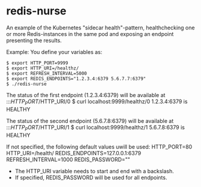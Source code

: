 # redis-nurse
An example of the Kubernetes "sidecar health"-pattern, healthchecking one or more Redis-instances in the same pod and exposing an endpoint presenting the results.

Example:
You define your variables as:
```
$ export HTTP_PORT=9999
$ export HTTP_URI=/healthz/
$ export REFRESH_INTERVAL=5000
$ export REDIS_ENDPOINTS="1.2.3.4:6379 5.6.7.7:6379"
$ ./redis-nurse
```

The status of the first endpoint (1.2.3.4:6379) will be available at :::$HTTP_PORT/$HTTP_URI/0
$ curl localhost:9999/healthz/0
1.2.3.4:6379 is HEALTHY

The status of the second endpoint (5.6.7.8:6379) will be available at :::$HTTP_PORT/$HTTP_URI/1
$ curl localhost:9999/healthz/1
5.6.7.8:6379 is HEALTHY

If not specified, the following default values uwill be used:
HTTP_PORT=80
HTTP_URI=/health/
REDIS_ENDPOINTS=127.0.0.1:6379
REFRESH_INTERVAL=1000
REDIS_PASSWORD=""

* The HTTP_URI variable needs to start and end with a backslash.
* If specified, REDIS_PASSWORD will be used for all endpoints.
